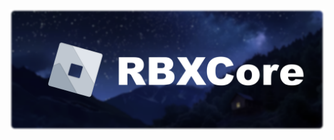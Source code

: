 ![RBXCore Thumbnail](https://raw.githubusercontent.com/RBX-Core/.github/refs/heads/main/profile/Thumbnail.png)
